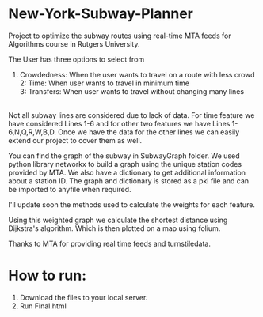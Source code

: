 # New-York-Subway-Planner
Project to optimize the subway routes using real-time MTA feeds for Algorithms course in Rutgers University.

The User has three options to select from <br />
  1. Crowdedness: When the user wants to travel on a route with less crowd <br />
 2: Time: When user wants to travel in minimum time <br />
 3: Transfers: When user wants to travel without changing many lines <br />
<br />
Not all subway lines are considered due to lack of data. For time feature we have considered Lines 1-6 and for other two features we have Lines 1-6,N,Q,R,W,B,D. Once we have the data for the other lines we can easily extend our project to cover them as well.<br />

You can find the graph of the subway in SubwayGraph folder. We used python library networkx to build a graph using the unique station codes provided by MTA. We also have a dictionary to get additional information about a station ID. The graph and dictionary is stored as a pkl file and can be imported to anyfile when required.<br />

I'll update soon the methods used to calculate the weights for each feature. <br />

Using this weighted graph we calculate the shortest distance using Dijkstra's algorithm. Which is then plotted on a map using folium.
  
  
 Thanks to MTA for providing real time feeds and turnstiledata.

# How to run: 
1. Download the files to your local server.
2. Run Final.html <br />

